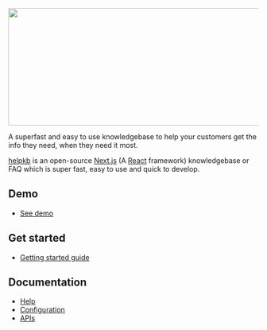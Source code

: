 <img src="https://helpkb.org/content/images/logo-text.jpg" height="236" width="832">

A superfast and easy to use knowledgebase to help your customers get the info they need, when they need it most.

[helpkb](https://helpkb.org/) is an open-source [Next.js](https://nextjs.org) (A [React](https://reactjs.org/) framework) knowledgebase or FAQ which is super fast, easy to use and quick to develop.

## Demo

- [See demo](https://docs.helpkb.org/)

## Get started

- [Getting started guide](https://helpkb.org/getting-started/)

## Documentation

- [Help](https://docs.helpkb.org/)
- [Configuration](https://docs.helpkb.org/category/configuration)
- [APIs](https://helpkb.org/documentation/)
